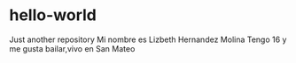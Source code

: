 # hello-world
Just another repository
Mi nombre es Lizbeth Hernandez Molina 
Tengo 16 y me gusta bailar,vivo en San Mateo 
